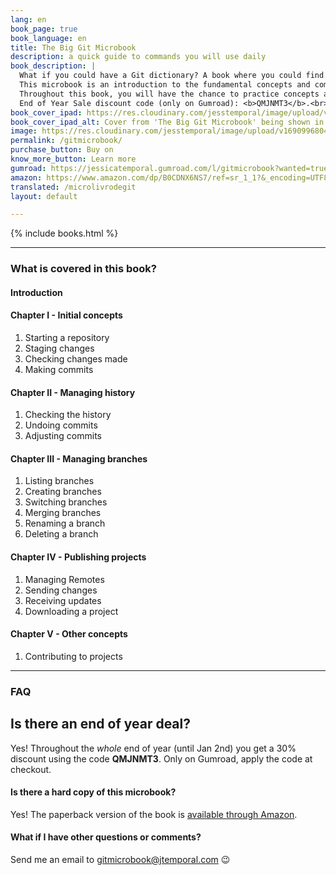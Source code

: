 ```yaml
---
lang: en
book_page: true
book_language: en
title: The Big Git Microbook
description: a quick guide to commands you will use daily
book_description: |
  What if you could have a Git dictionary? A book where you could find a description of how the most commonly used commands work, with practical examples?<br>
  This microbook is an introduction to the fundamental concepts and commands of Git, a version control system widely used by software developers.<br>
  Throughout this book, you will have the chance to practice concepts and commands through real-world examples.<br>
  End of Year Sale discount code (only on Gumroad): <b>QMJNMT3</b>.<br><br>
book_cover_ipad: https://res.cloudinary.com/jesstemporal/image/upload/v1690996726/books/gitmicrobook-ipad-no-bg_kqhekh.png
book_cover_ipad_alt: Cover from 'The Big Git Microbook' being shown in an iPad
image: https://res.cloudinary.com/jesstemporal/image/upload/v1690996804/books/git-microbook-banner_wvbnqz.png
permalink: /gitmicrobook/
purchase_button: Buy on
know_more_button: Learn more
gumroad: https://jessicatemporal.gumroad.com/l/gitmicrobook?wanted=true
amazon: https://www.amazon.com/dp/B0CDNX6NS7/ref=sr_1_1?&_encoding=UTF8&tag=jesstempora0e-20&linkCode=ur2&linkId=efc4229f6b816609dfce4f185781d99a&camp=1789&creative=9325
translated: /microlivrodegit
layout: default

---
```


{% include books.html %}

<hr>

### What is covered in this book?

#### Introduction
#### Chapter I - Initial concepts

1. Starting a repository
1. Staging changes
1. Checking changes made
1. Making commits

#### Chapter II - Managing history

1. Checking the history
1. Undoing commits
1. Adjusting commits

#### Chapter III - Managing branches

1. Listing branches
1. Creating branches
1. Switching branches
1. Merging branches
1. Renaming a branch
1. Deleting a branch

#### Chapter IV - Publishing projects

1. Managing Remotes
1. Sending changes
1. Receiving updates
1. Downloading a project

#### Chapter V - Other concepts

1. Contributing to projects

<hr>

<h3 id="faq">FAQ</h3>

## Is there an end of year deal?

Yes! Throughout the *whole* end of year (until Jan 2nd) you get a 30% discount using the code **QMJNMT3**. Only on Gumroad, apply the code at checkout.

#### Is there a hard copy of this microbook?

Yes! The paperback version of the book is [available through Amazon](https://amzn.to/3v3TVL6).

#### What if I have other questions or comments?

Send me an email to gitmicrobook@jtemporal.com 😉
